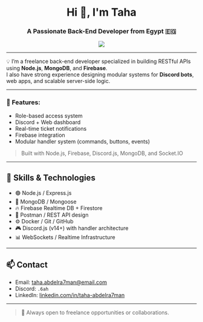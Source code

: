 <h1 align="center">Hi 👋, I'm Taha</h1>
<h3 align="center">A Passionate Back-End Developer from Egypt 🇪🇬</h3>

<p align="center">
  <img src="https://skillicons.dev/icons?i=nodejs,mongodb,firebase,express,git,docker,postman" />
</p>

---

💡 I’m a freelance back-end developer specialized in building RESTful APIs using **Node.js**, **MongoDB**, and **Firebase**.  
I also have strong experience designing modular systems for **Discord bots**, web apps, and scalable server-side logic.

---

### 🔧 Features:
- Role-based access system
- Discord + Web dashboard
- Real-time ticket notifications
- Firebase integration
- Modular handler system (commands, buttons, events)

> Built with Node.js, Firebase, Discord.js, MongoDB, and Socket.IO

---

## 📜 Skills & Technologies

- 🟢 Node.js / Express.js
- 🍃 MongoDB / Mongoose
- 🔥 Firebase Realtime DB + Firestore
- 🧪 Postman / REST API design
- ⚙️ Docker / Git / GitHub
- 🎮 Discord.js (v14+) with handler architecture
- 📊 WebSockets / Realtime Infrastructure

---

## 📫 Contact

- Email: taha.abdelra7man@email.com
- Discord: `.6ah`
- LinkedIn: [linkedin.com/in/taha-abdelra7man](https://linkedin.com/in/taha-abdelra7man)

---

> 💬 Always open to freelance opportunities or collaborations.
